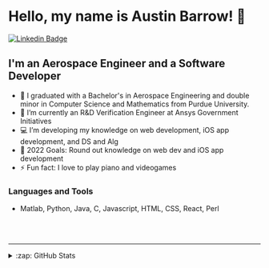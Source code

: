 # Hello, my name is Austin Barrow! 👋

[![Linkedin Badge](https://img.shields.io/badge/-LinkedIn-0e76a8?style=flat-square&logo=Linkedin&logoColor=white)](https://www.linkedin.com/in/austin-barrow/)

## I'm an Aerospace Engineer and a Software Developer

- 🚀 I graduated with a Bachelor's in Aerospace Engineering and double minor in Computer Science and Mathematics from
  Purdue University.
- 👷 I’m currently an R&D Verification Engineer at Ansys Government Initiatives
- 💻 I’m developing my knowledge on web development, iOS app development, and DS and Alg
- 🥅 2022 Goals: Round out knowledge on web dev and iOS app development
- ⚡ Fun fact: I love to play piano and videogames

### Languages and Tools

- Matlab, Python, Java, C, Javascript, HTML, CSS, React, Perl

<br />
<br />

---

<details>
  <summary>:zap: GitHub Stats</summary>

  <img align="left" alt="austinjbarrow2000's GitHub Stats" src="https://github-readme-stats.vercel.app/api?username=austinjbarrow2000&show_icons=true&hide_border=false&title_color=ff652f&icon_color=FFE400&bg_color=09131B&text_color=ffffff&border_color=0c1a25" />

</details>
